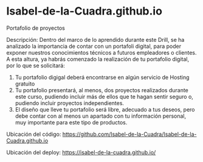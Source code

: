 # Isabel-de-la-Cuadra.github.io
Portafolio de proyectos

Descripción:
Dentro del marco de lo aprendido durante este Drill, se ha analizado la importancia de contar con un portafoli digital, para poder exponer nuestros conocimientos técnicos a futuros empleadores o clientes.
A esta altura, ya habrás comenzado la realización de tu portafolio digital, por lo que se solicitará:
1. Tu portafolio digigal deberá encontrarse en algún servicio de Hosting gratuito
2. Tu portafolio presentará, al menos, dos proyectos realizados durante este curso, pudiendo incluir más de ellos que te hagan sentir seguro o, pudiendo incluir proyectos independientes.
3. El diseño que lleve tu portafolio será libre, adecuado a tus deseos, pero debe contar con al menos un apartado con tu información personal, muy importante para este tipo de productos.

Ubicación del código: https://github.com/Isabel-de-la-Cuadra/Isabel-de-la-Cuadra.github.io

Ubicación del deploy: https://isabel-de-la-cuadra.github.io/
